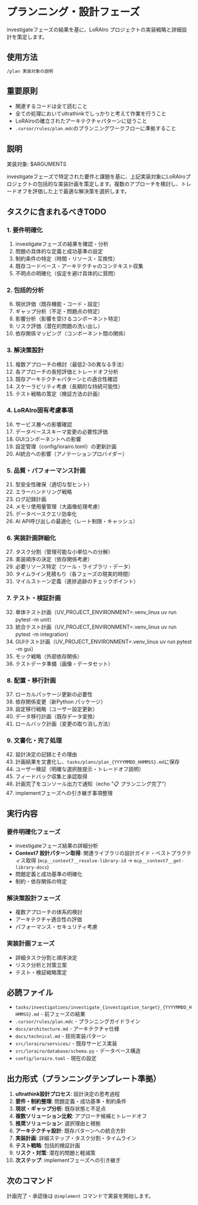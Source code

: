 # プランニング・設計フェーズ

investigateフェーズの結果を基に、LoRAIro プロジェクトの実装戦略と詳細設計を策定します。

## 使用方法
```bash
/plan 実装対象の説明
```

## 重要原則
- 関連するコードは全て読むこと
- 全ての処理においてultrathinkでしっかりと考えて作業を行うこと
- LoRAIroの確立されたアーキテクチャパターンに従うこと
- `.cursor/rules/plan.mdc`のプランニングワークフローに準拠すること

## 説明
実装対象: $ARGUMENTS

investigateフェーズで特定された要件と課題を基に、上記実装対象にLoRAIroプロジェクトの包括的な実装計画を策定します。複数のアプローチを検討し、トレードオフを評価した上で最適な解決策を選択します。

## タスクに含まれるべきTODO

### 1. 要件明確化
1. investigateフェーズの結果を確認・分析
2. 問題の具体的な定義と成功基準の設定
3. 制約条件の特定（時間・リソース・互換性）
4. 既存コードベース・アーキテクチャのコンテキスト収集
5. 不明点の明確化（仮定を避け具体的に質問）

### 2. 包括的分析
6. 現状評価（既存機能・コード・設定）
7. ギャップ分析（不足・問題点の特定）
8. 影響分析（影響を受けるコンポーネント特定）
9. リスク評価（潜在的問題の洗い出し）
10. 依存関係マッピング（コンポーネント間の関係）

### 3. 解決策設計
11. 複数アプローチの検討（最低2-3の異なる手法）
12. 各アプローチの長短評価とトレードオフ分析
13. 既存アーキテクチャパターンとの適合性確認
14. スケーラビリティ考慮（長期的な持続可能性）
15. テスト戦略の策定（検証方法の計画）

### 4. LoRAIro固有考慮事項
16. サービス層への影響確認
17. データベーススキーマ変更の必要性評価
18. GUIコンポーネントへの影響
19. 設定管理（config/lorairo.toml）の更新計画
20. AI統合への影響（アノテーションプロバイダー）

### 5. 品質・パフォーマンス計画
21. 型安全性確保（適切な型ヒント）
22. エラーハンドリング戦略
23. ログ記録計画
24. メモリ使用量管理（大画像処理考慮）
25. データベースクエリ効率化
26. AI API呼び出しの最適化（レート制限・キャッシュ）

### 6. 実装計画詳細化
27. タスク分割（管理可能な小単位への分解）
28. 実装順序の決定（依存関係考慮）
29. 必要リソース特定（ツール・ライブラリ・データ）
30. タイムライン見積もり（各フェーズの現実的時間）
31. マイルストーン定義（進捗追跡のチェックポイント）

### 7. テスト・検証計画
32. 単体テスト計画（UV_PROJECT_ENVIRONMENT=.venv_linux uv run pytest -m unit）
33. 統合テスト計画（UV_PROJECT_ENVIRONMENT=.venv_linux uv run pytest -m integration）
34. GUIテスト計画（UV_PROJECT_ENVIRONMENT=.venv_linux uv run pytest -m gui）
35. モック戦略（外部依存関係）
36. テストデータ準備（画像・データセット）

### 8. 配置・移行計画
37. ローカルパッケージ更新の必要性
38. 依存関係変更（新Python パッケージ）
39. 設定移行戦略（ユーザー設定更新）
40. データ移行計画（既存データ変換）
41. ロールバック計画（変更の取り消し方法）

### 9. 文書化・完了処理
42. 設計決定の記録とその理由
43. 計画結果を文書化し、`tasks/plans/plan_{YYYYMMDD_HHMMSS}.md`に保存
44. ユーザー検証（明確な選択肢提示・トレードオフ説明）
45. フィードバック収集と承認取得
46. 計画完了をコンソール出力で通知（echo "📋 プランニング完了"）
47. implementフェーズへの引き継ぎ事項整理

## 実行内容

### 要件明確化フェーズ
- investigateフェーズ結果の詳細分析
- **Context7 設計パターン取得**: 関連ライブラリの設計ガイド・ベストプラクティス取得 (`mcp__context7__resolve-library-id` → `mcp__context7__get-library-docs`)
- 問題定義と成功基準の明確化
- 制約・依存関係の特定

### 解決策設計フェーズ  
- 複数アプローチの体系的検討
- アーキテクチャ適合性の評価
- パフォーマンス・セキュリティ考慮

### 実装計画フェーズ
- 詳細タスク分割と順序決定
- リスク分析と対策立案
- テスト・検証戦略策定

## 必読ファイル
- `tasks/investigations/investigate_{investigation_target}_{YYYYMMDD_HHMMSS}.md` - 前フェーズの結果
- `.cursor/rules/plan.mdc` - プランニングガイドライン
- `docs/architecture.md` - アーキテクチャ仕様
- `docs/technical.md` - 技術実装パターン
- `src/lorairo/services/` - 既存サービス実装
- `src/lorairo/database/schema.py` - データベース構造
- `config/lorairo.toml` - 現在の設定

## 出力形式（プランニングテンプレート準拠）
1. **ultrathink設計プロセス**: 設計決定の思考過程
2. **要件・制約整理**: 問題定義・成功基準・制約条件
3. **現状・ギャップ分析**: 既存状態と不足点
4. **複数ソリューション比較**: アプローチ候補とトレードオフ
5. **推奨ソリューション**: 選択理由と根拠
6. **アーキテクチャ設計**: 既存パターンへの統合方針
7. **実装計画**: 詳細ステップ・タスク分割・タイムライン
8. **テスト戦略**: 包括的検証計画
9. **リスク・対策**: 潜在的問題と軽減策
10. **次ステップ**: implementフェーズへの引き継ぎ

## 次のコマンド
計画完了・承認後は `@implement` コマンドで実装を開始します。